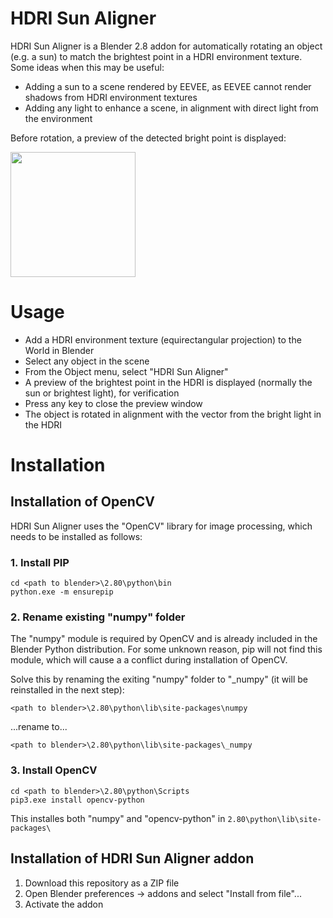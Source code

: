 # HDRI Sun Aligner
HDRI Sun Aligner is a Blender 2.8 addon for automatically rotating an object (e.g. a sun) to match the brightest point in a HDRI environment texture. Some ideas when this may be useful:
- Adding a sun to a scene rendered by EEVEE, as EEVEE cannot render shadows from HDRI environment textures
- Adding any light to enhance a scene, in alignment with direct light from the environment

Before rotation, a preview of the detected bright point is displayed:

<a href="url"><img src="https://i.imgur.com/yRJGJD0.jpg" height="200"  align="center" ></a>

# Usage
- Add a HDRI environment texture (equirectangular projection) to the World in Blender
- Select any object in the scene
- From the Object menu, select "HDRI Sun Aligner"
- A preview of the brightest point in the HDRI is displayed (normally the sun or brightest light), for verification
- Press any key to close the preview window
- The object is rotated in alignment with the vector from the bright light in the HDRI

# Installation
## Installation of OpenCV
HDRI Sun Aligner uses the "OpenCV" library for image processing, which needs to be installed as follows:
### 1. Install PIP
```
cd <path to blender>\2.80\python\bin
python.exe -m ensurepip
```
### 2. Rename existing "numpy" folder
The "numpy" module is required by OpenCV and is already included in the Blender Python distribution. For some unknown reason, pip will not find this module, which will cause a a conflict during installation of OpenCV.

Solve this by renaming the exiting "numpy" folder to "_numpy" (it will be reinstalled in the next step):

`<path to blender>\2.80\python\lib\site-packages\numpy`

...rename to...

`<path to blender>\2.80\python\lib\site-packages\_numpy`

### 3. Install OpenCV
```
cd <path to blender>\2.80\python\Scripts
pip3.exe install opencv-python
```
This installes both "numpy" and "opencv-python" in `2.80\python\lib\site-packages\`

## Installation of HDRI Sun Aligner addon
1. Download this repository as a ZIP file
2. Open Blender preferences -> addons and select "Install from file"...
3. Activate the addon
